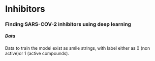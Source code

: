 # Inhibitors
### Finding SARS-COV-2 inhibitors using deep learning

##### Data 
Data to train the model exist as smile strings, with label either as 0 (non active)or 1 (active compounds). 

